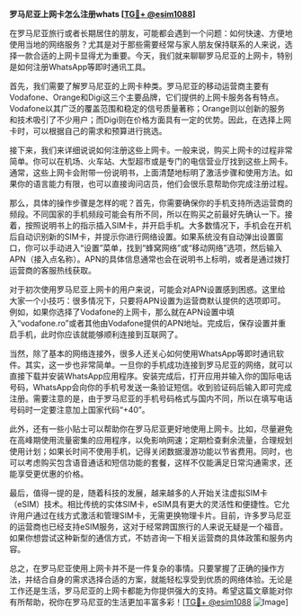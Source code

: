 **罗马尼亚上网卡怎么注册whats [[TG💪+ @esim1088](https://t.me/s/esim1088)]**

在罗马尼亚旅行或者长期居住的朋友，可能都会遇到一个问题：如何快速、方便地使用当地的网络服务？尤其是对于那些需要经常与家人朋友保持联系的人来说，选择一款合适的上网卡显得尤为重要。今天，我们就来聊聊罗马尼亚的上网卡，特别是如何注册WhatsApp等即时通讯工具。

首先，我们需要了解罗马尼亚的上网卡种类。罗马尼亚的移动运营商主要有Vodafone、Orange和Digi这三个主要品牌，它们提供的上网卡服务各有特点。Vodafone以其广泛的覆盖范围和稳定的信号质量著称；Orange则以创新的服务和技术吸引了不少用户；而Digi则在价格方面具有一定的优势。因此，在选择上网卡时，可以根据自己的需求和预算进行挑选。

接下来，我们来详细说说如何注册这些上网卡。一般来说，购买上网卡的过程非常简单。你可以在机场、火车站、大型超市或是专门的电信营业厅找到这些上网卡。通常，这些上网卡会附带一份说明书，上面清楚地标明了激活步骤和使用方法。如果你的语言能力有限，也可以直接询问店员，他们会很乐意帮助你完成注册过程。

那么，具体的操作步骤是怎样的呢？首先，你需要确保你的手机支持所选运营商的频段。不同国家的手机频段可能会有所不同，所以在购买之前最好先确认一下。接着，按照说明书上的指示插入SIM卡，并开启手机。大多数情况下，手机会在开机后自动识别新的SIM卡，并提示你进行网络设置。如果系统没有自动弹出设置窗口，你可以手动进入“设置”菜单，找到“蜂窝网络”或“移动网络”选项，然后输入APN（接入点名称）。APN的具体信息通常也会在说明书上标明，或者是通过拨打运营商的客服热线获取。

对于初次使用罗马尼亚上网卡的用户来说，可能会对APN设置感到困惑。这里给大家一个小技巧：很多情况下，只要将APN设置为运营商默认提供的选项即可。例如，如果你选择了Vodafone的上网卡，那么就在APN设置中填入“vodafone.ro”或者其他由Vodafone提供的APN地址。完成后，保存设置并重启手机，此时你应该就能够顺利连接到互联网了。

当然，除了基本的网络连接外，很多人还关心如何使用WhatsApp等即时通讯软件。其实，这一步也非常简单。一旦你的手机成功连接到罗马尼亚的网络，就可以直接下载并安装WhatsApp应用程序。安装完成后，打开应用并输入你的国际电话号码，WhatsApp会向你的手机号发送一条验证短信。收到验证码后输入即可完成注册。需要注意的是，由于罗马尼亚的手机号码格式与国内不同，所以在填写电话号码时一定要注意加上国家代码“+40”。

此外，还有一些小贴士可以帮助你在罗马尼亚更好地使用上网卡。比如，尽量避免在高峰期使用流量密集的应用程序，以免影响网速；定期检查剩余流量，合理规划使用计划；如果长时间不使用手机，记得关闭数据漫游功能以节省费用。同时，也可以考虑购买包含语音通话和短信功能的套餐，这样不仅能满足日常沟通需求，还能享受更优惠的价格。

最后，值得一提的是，随着科技的发展，越来越多的人开始关注虚拟SIM卡（eSIM）技术。相比传统的实体SIM卡，eSIM具有更大的灵活性和便捷性。它允许用户通过在线方式激活和管理SIM卡，无需更换物理卡片。目前，许多罗马尼亚的运营商也已经支持eSIM服务，这对于经常跨国旅行的人来说无疑是一个福音。如果你想尝试这种新型的通信方式，不妨咨询一下相关运营商的具体政策和服务内容。

总之，在罗马尼亚使用上网卡并不是一件复杂的事情。只要掌握了正确的操作方法，并结合自身的需求选择合适的方案，就能轻松享受到优质的网络体验。无论是工作还是生活，罗马尼亚的上网卡都能为你提供强大的支持。希望这篇文章能对你有所帮助，祝你在罗马尼亚的生活更加丰富多彩！[[TG💪+ @esim1088](https://t.me/s/esim1088) ![Image](https://i.postimg.cc/4NQfJmqS/Snipaste-2025-05-13-00-14-12.png)]
